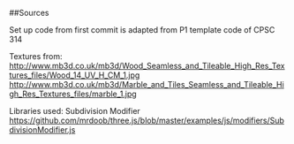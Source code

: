 ##Sources

Set up code from first commit is adapted from P1 template code of CPSC 314

Textures from:
http://www.mb3d.co.uk/mb3d/Wood_Seamless_and_Tileable_High_Res_Textures_files/Wood_14_UV_H_CM_1.jpg
http://www.mb3d.co.uk/mb3d/Marble_and_Tiles_Seamless_and_Tileable_High_Res_Textures_files/marble_1.jpg

Libraries used:
Subdivision Modifier
https://github.com/mrdoob/three.js/blob/master/examples/js/modifiers/SubdivisionModifier.js